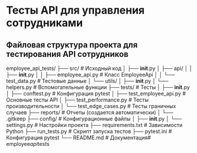# Тесты API для управления сотрудниками

## Файловая структура проекта для тестирования API сотрудников

employee_api_tests/
├── src/                          # Исходный код
│   ├── __init__.py
│   ├── api/
│   │   ├── __init__.py
│   │   ├── employee_api.py       # Класс EmployeeApi
│   │   └── test_data.py          # Тестовые данные
│   └── utils/
│       ├── __init__.py
│       └── helpers.py            # Вспомогательные функции
├── tests/                        # Тесты
│   ├── __init__.py
│   ├── conftest.py               # Конфигурация pytest
│   ├── test_employee_api.py      # Основные тесты API
│   ├── test_performance.py       # Тесты производительности
│   └── test_edge_cases.py        # Тесты граничных случаев
├── reports/                      # Отчеты (создается автоматически)
│   └── .gitkeep
├── config/                       # Конфигурационные файлы
│   ├── __init__.py
│   └── settings.py               # Настройки проекта
├── requirements.txt              # Зависимости Python
├── run_tests.py                  # Скрипт запуска тестов
├── pytest.ini                    # Конфигурация pytest
└── README.md                     # Документация#   e m p l o y e e _ a p i _ t e s t s  
 